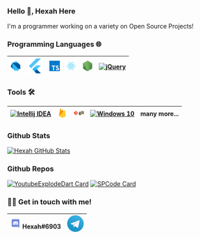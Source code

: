 ### Hello 👋, Hexah Here

<div>
 <p>
I'm a programmer working on a variety on Open Source Projects!
</p>
</div>

### Programming Languages 🌐

| [<img src="https://raw.githubusercontent.com/github/explore/main/topics/dart/dart.png" alt="Dart" width="24">](https://dart.dev/) | [<img src="https://raw.githubusercontent.com/github/explore/80688e429a7d4ef2fca1e82350fe8e3517d3494d/topics/flutter/flutter.png" alt="Flutter" width="38">](https://flutter.dev/)  | [<img src="https://raw.githubusercontent.com/github/explore/80688e429a7d4ef2fca1e82350fe8e3517d3494d/topics/typescript/typescript.png" alt="Typescript" width="24">](https://www.typescriptlang.org/)  |  [<img src="https://raw.githubusercontent.com/github/explore/80688e429a7d4ef2fca1e82350fe8e3517d3494d/topics/react/react.png" alt="React" width="24">](https://reactjs.org/) |  [<img src="https://raw.githubusercontent.com/github/explore/80688e429a7d4ef2fca1e82350fe8e3517d3494d/topics/nodejs/nodejs.png" alt="NodeJS" width="24">](https://nodejs.org/) | [<img src="https://dreae.gallerycdn.vsassets.io/extensions/dreae/sourcepawn-vscode/0.1.4/1515276846898/Microsoft.VisualStudio.Services.Icons.Default" alt="jQuery" width="24">](https://sourcemod.net/)
|---|---|---|---|---|---|
 
### Tools 🛠️

| [<img src="https://logonoid.com/images/thumbs/intellij-idea-logo.png" alt="Intellij IDEA" width="24">](https://www.jetbrains.com/idea/) |  [<img src="https://raw.githubusercontent.com/github/explore/80688e429a7d4ef2fca1e82350fe8e3517d3494d/topics/firebase/firebase.png" alt="firebase" width="24">](https://firebase.google.com/) | [<img src="https://raw.githubusercontent.com/github/explore/80688e429a7d4ef2fca1e82350fe8e3517d3494d/topics/git/git.png" alt="Git" width="24">](https://git-scm.com/) | [<img src="https://p1.hiclipart.com/preview/479/432/6/microsoft-windows-8-logo-microsoft-windows-logo-png-clipart.jpg" alt="Windows 10" width="24">](https://it.wikipedia.org/wiki/Windows_10) | many more...
|---|---|---|---|---|

### Github Stats

[![Hexah GitHub Stats](https://github-readme-stats.vercel.app/api?username=Hexer10&count_private=true&show_icons=true&theme=onedark)](https://github.com/Hexer10)

### Github Repos

[![YoutubeExplodeDart Card](https://github-readme-stats.vercel.app/api/pin/?username=Hexer10&repo=youtube_explode_dart&show_owner=true&theme=onedark)](https://github.com/Hexer10/youtube_explode_dart)
[![SPCode Card](https://github-readme-stats.vercel.app/api/pin/?username=SPCodeOrg&repo=SPCode&show_owner=true&theme=onedark)](https://github.com/Hexer10/SPCode)

<h3> 🤝🏻 Get in touch with me! </h3>

| [<img src="https://raw.githubusercontent.com/github/explore/main/topics/discord/discord.png" alt="Discord Hexah#6903 " width="24">](https://discord.com/) Hexah#6903| [<img src="https://raw.githubusercontent.com/github/explore/80688e429a7d4ef2fca1e82350fe8e3517d3494d/topics/telegram/telegram.png" alt="Flutter" width="38">](https://t.me/Hexah)
|---|---|

